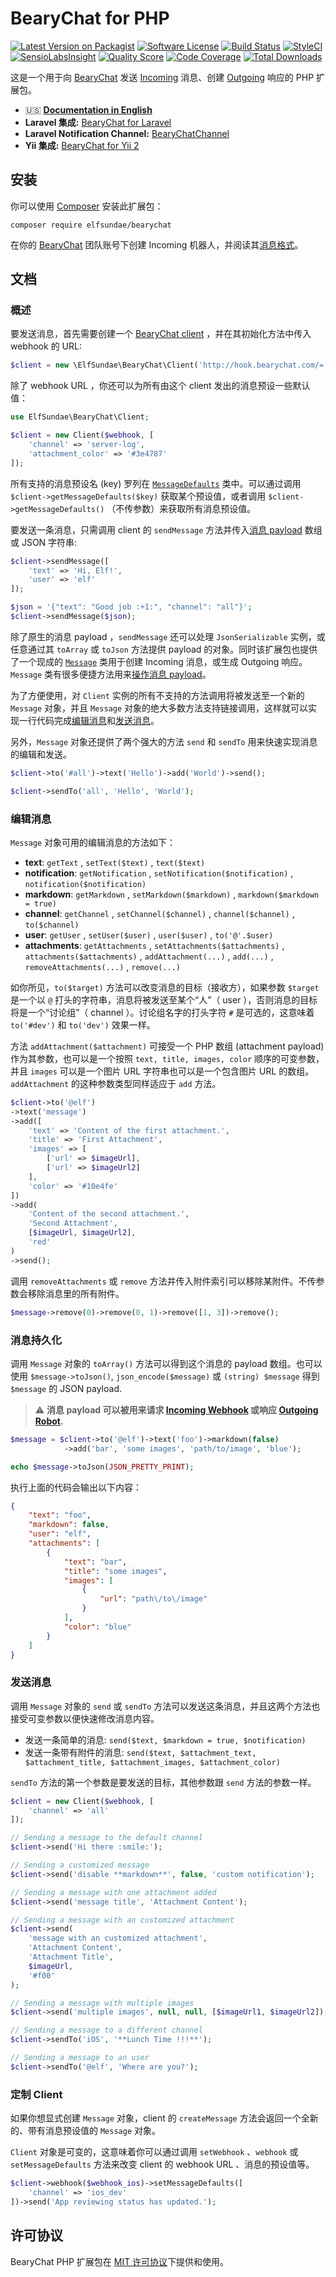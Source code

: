 # BearyChat for PHP

[![Latest Version on Packagist](https://img.shields.io/packagist/v/elfsundae/bearychat.svg?style=flat-square)](https://packagist.org/packages/elfsundae/bearychat)
[![Software License](https://img.shields.io/badge/license-MIT-brightgreen.svg?style=flat-square)](LICENSE.md)
[![Build Status](https://img.shields.io/travis/ElfSundae/bearychat/master.svg?style=flat-square)](https://travis-ci.org/ElfSundae/bearychat)
[![StyleCI](https://styleci.io/repos/62389995/shield)](https://styleci.io/repos/62389995)
[![SensioLabsInsight](https://img.shields.io/sensiolabs/i/830f8475-95b1-4353-a8e1-d19a1a3e16b3.svg?style=flat-square)](https://insight.sensiolabs.com/projects/830f8475-95b1-4353-a8e1-d19a1a3e16b3)
[![Quality Score](https://img.shields.io/scrutinizer/g/ElfSundae/bearychat.svg?style=flat-square)](https://scrutinizer-ci.com/g/ElfSundae/bearychat)
[![Code Coverage](https://img.shields.io/scrutinizer/coverage/g/ElfSundae/bearychat/master.svg?style=flat-square)](https://scrutinizer-ci.com/g/ElfSundae/bearychat/?branch=master)
[![Total Downloads](https://img.shields.io/packagist/dt/elfsundae/bearychat.svg?style=flat-square)](https://packagist.org/packages/elfsundae/bearychat)

这是一个用于向 [BearyChat][] 发送 [Incoming][1] 消息、创建 [Outgoing][2] 响应的 PHP 扩展包。

+ :us: [**Documentation in English**](README.md)
+ **Laravel 集成:** [BearyChat for Laravel][Laravel-BearyChat]
+ **Laravel Notification Channel:** [BearyChatChannel][]
+ **Yii 集成:** [BearyChat for Yii 2][Yii2-BearyChat]

## 安装

你可以使用 [Composer][] 安装此扩展包：
```
composer require elfsundae/bearychat
```

在你的 [BearyChat][] 团队账号下创建 Incoming 机器人，并阅读其[消息格式][1]。

## 文档

### 概述

要发送消息，首先需要创建一个 [BearyChat client](src/Client.php) ，并在其初始化方法中传入 webhook 的 URL:

```php
$client = new \ElfSundae\BearyChat\Client('http://hook.bearychat.com/=.../incoming/...');
```

除了 webhook URL ，你还可以为所有由这个 client 发出的消息预设一些默认值：

```php
use ElfSundae\BearyChat\Client;

$client = new Client($webhook, [
    'channel' => 'server-log',
    'attachment_color' => '#3e4787'
]);
```

所有支持的消息预设名 (key) 罗列在 [`MessageDefaults`](src/MessageDefaults.php) 类中。可以通过调用 `$client->getMessageDefaults($key)` 获取某个预设值，或者调用 `$client->getMessageDefaults()` （不传参数）来获取所有消息预设值。

要发送一条消息，只需调用 client 的 `sendMessage` 方法并传入[消息 payload][1] 数组或 JSON 字符串:

```php
$client->sendMessage([
    'text' => 'Hi, Elf!',
    'user' => 'elf'
]);

$json = '{"text": "Good job :+1:", "channel": "all"}';
$client->sendMessage($json);
```

除了原生的消息 payload ，`sendMessage` 还可以处理 `JsonSerializable` 实例，或任意通过其 `toArray` 或 `toJson` 方法提供 payload 的对象。同时该扩展包也提供了一个现成的 [`Message`](src/Message.php) 类用于创建 Incoming 消息，或生成 Outgoing 响应。`Message` 类有很多便捷方法用来[操作消息 payload](#编辑消息)。

为了方便使用，对 `Client` 实例的所有不支持的方法调用将被发送至一个新的 `Message` 对象，并且 `Message` 对象的绝大多数方法支持链接调用，这样就可以实现一行代码完成[编辑消息](#编辑消息)和[发送消息](#发送消息)。

另外，`Message` 对象还提供了两个强大的方法 `send` 和 `sendTo` 用来快速实现消息的编辑和发送。

```php
$client->to('#all')->text('Hello')->add('World')->send();

$client->sendTo('all', 'Hello', 'World');
```

### 编辑消息

`Message` 对象可用的编辑消息的方法如下：

+ **text**: `getText` , `setText($text)` , `text($text)`
+ **notification**: `getNotification` , `setNotification($notification)` , `notification($notification)`
+ **markdown**: `getMarkdown` , `setMarkdown($markdown)` , `markdown($markdown = true)`
+ **channel**: `getChannel` , `setChannel($channel)` , `channel($channel)` , `to($channel)`
+ **user**: `getUser` , `setUser($user)` , `user($user)` , `to('@'.$user)`
+ **attachments**: `getAttachments` , `setAttachments($attachments)` , `attachments($attachments)` , `addAttachment(...)` , `add(...)` , `removeAttachments(...)` , `remove(...)`

如你所见，`to($target)` 方法可以改变消息的目标（接收方），如果参数 `$target` 是一个以 `@` 打头的字符串，消息将被发送至某个“人”（ user ），否则消息的目标将是一个“讨论组”（ channel ）。讨论组名字的打头字符 `#` 是可选的，这意味着 `to('#dev')` 和 `to('dev')` 效果一样。

方法 `addAttachment($attachment)` 可接受一个 PHP 数组 (attachment payload) 作为其参数，也可以是一个按照 `text, title, images, color` 顺序的可变参数，并且 `images` 可以是一个图片 URL 字符串也可以是一个包含图片 URL 的数组。`addAttachment` 的这种参数类型同样适应于 `add` 方法。

```php
$client->to('@elf')
->text('message')
->add([
    'text' => 'Content of the first attachment.',
    'title' => 'First Attachment',
    'images' => [
        ['url' => $imageUrl],
        ['url' => $imageUrl2]
    ],
    'color' => '#10e4fe'
])
->add(
    'Content of the second attachment.',
    'Second Attachment',
    [$imageUrl, $imageUrl2],
    'red'
)
->send();
```

调用 `removeAttachments` 或 `remove` 方法并传入附件索引可以移除某附件。不传参数会移除消息里的所有附件。

```php
$message->remove(0)->remove(0, 1)->remove([1, 3])->remove();
```

### 消息持久化

调用 `Message` 对象的 `toArray()` 方法可以得到这个消息的 payload 数组。也可以使用 `$message->toJson()`, `json_encode($message)` 或 `(string) $message` 得到 `$message` 的 JSON payload.

> :warning: **消息 payload 可以被用来请求 [Incoming Webhook][1] 或响应 [Outgoing Robot][2].**

```php
$message = $client->to('@elf')->text('foo')->markdown(false)
            ->add('bar', 'some images', 'path/to/image', 'blue');

echo $message->toJson(JSON_PRETTY_PRINT);
```

执行上面的代码会输出以下内容：

```json
{
    "text": "foo",
    "markdown": false,
    "user": "elf",
    "attachments": [
        {
            "text": "bar",
            "title": "some images",
            "images": [
                {
                    "url": "path\/to\/image"
                }
            ],
            "color": "blue"
        }
    ]
}
```

### 发送消息

调用 `Message` 对象的 `send` 或 `sendTo` 方法可以发送这条消息，并且这两个方法也接受可变参数以便快速修改消息内容。

+ 发送一条简单的消息: `send($text, $markdown = true, $notification)`
+ 发送一条带有附件的消息: `send($text, $attachment_text, $attachment_title, $attachment_images, $attachment_color)`

`sendTo` 方法的第一个参数是要发送的目标，其他参数跟 `send` 方法的参数一样。

```php
$client = new Client($webhook, [
    'channel' => 'all'
]);

// Sending a message to the default channel
$client->send('Hi there :smile:');

// Sending a customized message
$client->send('disable **markdown**', false, 'custom notification');

// Sending a message with one attachment added
$client->send('message title', 'Attachment Content');

// Sending a message with an customized attachment
$client->send(
    'message with an customized attachment',
    'Attachment Content',
    'Attachment Title',
    $imageUrl,
    '#f00'
);

// Sending a message with multiple images
$client->send('multiple images', null, null, [$imageUrl1, $imageUrl2]);

// Sending a message to a different channel
$client->sendTo('iOS', '**Lunch Time !!!**');

// Sending a message to an user
$client->sendTo('@elf', 'Where are you?');
```

### 定制 Client

如果你想显式创建 `Message` 对象，client 的 `createMessage` 方法会返回一个全新的、带有消息预设值的 `Message` 对象。

`Client` 对象是可变的，这意味着你可以通过调用 `setWebhook` 、`webhook` 或 `setMessageDefaults` 方法来改变 client 的 webhook URL 、消息的预设值等。

```php
$client->webhook($webhook_ios)->setMessageDefaults([
    'channel' => 'ios_dev'
])->send('App reviewing status has updated.');
```

## 许可协议

BearyChat PHP 扩展包在 [MIT 许可协议](LICENSE)下提供和使用。

[1]: https://bearychat.com/integrations/incoming
[2]: https://bearychat.com/integrations/outgoing
[BearyChat]: https://bearychat.com
[Composer]: https://getcomposer.org
[Laravel-BearyChat]: https://github.com/ElfSundae/Laravel-BearyChat
[Yii2-BearyChat]: https://github.com/krissss/yii2-beary-chart
[BearyChatChannel]: https://github.com/laravel-notification-channels/bearychat
